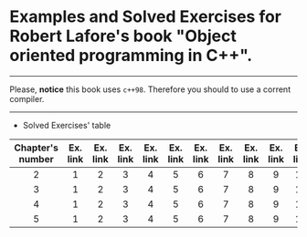 # Examples and Solved Exercises for Robert Lafore's book "Object oriented programming in C++".

---

Please, **notice** this book uses `c++98`. Therefore you should to use a corrent compiler.

---

* Solved Exercises' table

| Chapter's number | Ex. link | Ex. link | Ex. link | Ex. link | Ex. link | Ex. link | Ex. link | Ex. link | Ex. link | Ex. link | Ex. link | Ex. link |
| :---: | :---: | :---: | :---: | :---: | :---: | :---: | :---: | :---: | :---: | :---: | :---: | :---: |
| 2 | 1 | 2 | 3 | 4 | 5 | 6 | 7  | 8 | 9 | 10 | 11 | 12 |
| 3 | 1 | 2 | 3 | 4 | 5 | 6 | 7  | 8 | 9 | 10 | 11 | 12 |
| 4 | 1 | 2 | 3 | 4 | 5 | 6 | 7  | 8 | 9 | 10 | 11 | 12 |
| 5 | 1 | 2 | 3 | 4 | 5 | 6 | 7  | 8 | 9 | 10 | 11 | 12 |
